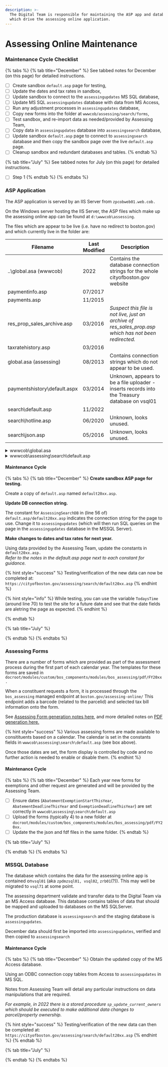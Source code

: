 ```yaml
---
description: >-
  The Digital Team is responsible for maintaining the ASP app and databases
  which drive the assessing online application.
---
```


# Assessing Online Maintenance

### Maintenance Cycle Checklist

{% tabs %}
{% tab title="December" %}
See tabbed notes for December (on this page) for detailed instructions.

* [ ] Create sandbox `default.asp` page for testing,
* [ ] Update the dates and tax rates in sandbox,
* [ ] Update sandbox to connect to the `assessingupdates` MS SQL database,
* [ ] Update MS SQL `assessingupdates` database with data from MS Access,
* [ ] Run any adjustment processes in `assessingupdates` database,
* [ ] Copy new forms into the folder at `wwwcob/assessing/search/forms`,
* [ ] Test sandbox, and re-import data as needed/provided by Assessing Team,
* [ ] Copy data in `assessingupdates` database into `assessingsearch` database,
* [ ] Update sandbox `default.asp` page to connect to `assessingsearch` database and then copy the sandbox page over the live `default.asp` page.
* [ ] Cleanup sandbox and redundant databases and tables.
{% endtab %}

{% tab title="July" %}
See tabbed notes for July (on this page) for detailed instructions.

* [ ] Step 1
{% endtab %}
{% endtabs %}

### ASP Application

The ASP application is served by an IIS Server from `zpcobweb01.web.cob.`

On the Windows server hosting the IIS Server, the ASP files which make up the assessing online app can be found at `d:\wwwcob\assessing`.

The files which are appear to be live (i.e. have no redirect to boston.gov) and which currently live in the folder are:

| Filename                      | Last Modified | Description                                                                                             |
| ----------------------------- | ------------- | ------------------------------------------------------------------------------------------------------- |
| ..\global.asa (wwwcob)        | 2022          | Contains the database connection strings for the whole cityofboston.gov website                         |
| paymentinfo.asp               | 07/2017       |                                                                                                         |
| payments.asp                  | 11/2015       |                                                                                                         |
| res\_prop\_sales\_archive.asp | 03/2016       | _Suspect this file is not live, just an archive of res\_sales\_prop.asp which has not been redirected._ |
| taxratehistory.asp            | 03/2016       |                                                                                                         |
| global.asa (assessing)        | 08/2013       | Contains connection strings which do not appear to be used.                                             |
| paymentshistory\default.aspx  | 03/2014       | Unknown, appears to be a file uploader  - inserts records into the Treasury database on vsql01          |
| search\default.asp            | 11/2022       |                                                                                                         |
| search\hotline.asp            | 06/2020       | Unknown, looks unused.                                                                                  |
| search\json.asp               | 05/2016       | Unknown, looks unused.                                                                                  |

<details>

<summary>wwwcob\global.asa</summary>

This file contains connection strings for the whole cityofboston.gov website.

The strings used by Assessing on-line are found around line 450:\
`assessingsearch` - used for production data,\
`assessingupdates` - used for test data prior to 1 Jan update.

Generally, these do not need to be updated or modified, unless other databases are being used for testing/staging etc.

If new connectionstrings are provided, then the correct DNS name for the target SQL Cluster should be used.  At this time (Dec 2022) the main database server for the IIS Server hosted apps is `vsql01(.web.cob)`but, databases are being migrated to `vsql71(.cityhall.boston.cob).`&#x20;

**`Note:`**Do not use IPAddresses in connection strings. Also use the DNS for the SQL Server cluster, not the DNS entry for the actual Database server. i.e. do not use the server `zpcobsql61.web.cob` instead use the cluster `vsql61.` The cluster will always redirect traffic to the currently active database server during maintenance or fail-over conditions.

</details>

<details>

<summary>wwwcob\assessing\search\default.asp</summary>

This file contains the assessing online search service.

There is a section titled BEGIN CONSTANTS (line 20) to END CONSTANTS (line 70).  This block of code contains a number of constants.  Principally these are dates, but also some tax rate information.  This data is provided by the Assessing Team in Dec each year.  _**Nothing outside of this block requires routine maintenance.**_

</details>

#### Maintenance Cycle

{% tabs %}
{% tab title="December" %}
**Create sandbox ASP page for testing.**

Create a copy of `default.asp` named `default20xx.asp`.&#x20;

**Update DB connection string.**

The constant for `AssessingSearchDB` in (line 56 of) `default.asp/default20xx.asp` indicates the connection string for the page to use.  Change it to `assessingupdates` (which will then run SQL queries on the page in the `assessingupdates` database in the MSSQL Server).

**Make changes to dates and tax rates for next year.**

Using data provided by the Assessing Team, update the constants in `default20xx.asp.` \
_Refer to the notes in the default.asp page next to each constant for guidance._

{% hint style="success" %}
Testing/verification of the new data can now be completed at:\
&#x20; `https://cityofboston.gov/assessing/search/default20xx.asp`
{% endhint %}

{% hint style="info" %}
While testing, you can use the variable `TodaysTime` (around line 70) to test the site for a future date and see that the date fields are aletring the page as expected.
{% endhint %}


{% endtab %}

{% tab title="July" %}

{% endtab %}
{% endtabs %}

### Assessing Forms

There are a number of forms which are provided as part of the assessment process during the first part of each calendar year.  The templates for these forms are saved in `docroot/modules/custom/bos_components/modules/bos_assessing/pdf/FY20xx.`

When a constituent requests a form, it is processed through the `bos_assessing` managed endpoint at `boston.gov/assessing-online/` This endpoint adds a barcode (related to the parcelid) and selected tax bill information onto the form.

See [Assessing Form generation notes here](../../../drupal-8/drupal-8-micro-services-api-end-points/assessing-forms-endpoint.md), and more detailed notes on [PDF generation here.](../../../drupal-8/drupal-8-micro-services-api-end-points/pdf-manager-module.md)

{% hint style="success" %}
Various assessing forms are made available to consitituents based on a calendar. The calendar is set in the constants fields in `wwwcob\assessing\search\default.asp` (see box above).

Once those dates are set, the form display is controlled by code and no further action is needed to enable or disable them.
{% endhint %}

#### Maintenance Cycle

{% tabs %}
{% tab title="December" %}
Each year new forms for exemptions and other request are generated and will be provided by the Assessing Team.

* [ ] Ensure dates (`AbatementExemptionStartThisYear`, `AbatementDeadlineThisYear` and `ExemptionDeadlineThisYear`) are set correctly in `wwwcob\assessing\search\default.asp`
* [ ] Upload the forms (typically 4) to a new folder at `docroot/modules/custom/bos_components/modules/bos_assessing/pdf/FY20xx.`
* [ ] Update the the json and fdf files in the same folder.
{% endtab %}

{% tab title="July" %}

{% endtab %}
{% endtabs %}

### MSSQL Database

The database which contains the data for the assessing online app is contained on`vsql01` (aka `zpdmzsql01, vsql02`, `zrb01`(?)). This may well be migrated to `vsql71` at some point.&#x20;

The assessing department validate and transfer data to the Digital Team via an MS Access database.  This database contains tables of data that should be mapped and uploaded to databases on the MS SQLServer.

The production database is `assessingsearch` and the staging database is `assessingupdates`.&#x20;

December data should first be imported into `assessingupdates`, verified and then copied to `assessingsearch`

#### Maintenance Cycle

{% tabs %}
{% tab title="December" %}
Obtain the updated copy of the MS Access database. &#x20;

Using an ODBC connection copy tables from Access to `assessingupdates` in MS SQL.

Notes from Assessing Team will detail any particular instructions on data manipulations that are required. &#x20;

_For example, in 2022 there is a  stored procedure `sp_update_current_owners` which should be executed to make additional data changes to parcel/property ownership._

{% hint style="success" %}
Testing/verification of the new data can then be completed at:\
&#x20; `https://cityofboston.gov/assessing/search/default20xx.asp`
{% endhint %}
{% endtab %}

{% tab title="July" %}

{% endtab %}
{% endtabs %}
